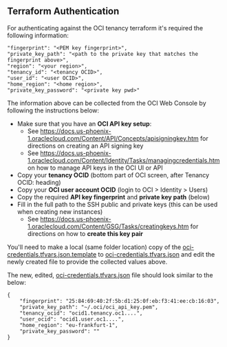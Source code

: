 ## Terraform Authentication

For authenticating against the OCI tenancy terraform it's required the following information:

```
"fingerprint": "<PEM key fingerprint>",
"private_key_path": "<path to the private key that matches the fingerprint above>",
"region": "<your region>",
"tenancy_id": "<tenancy OCID>",
"user_id": "<user OCID>",
"home_region": "<home region>",
"private_key_password": "<private key pwd>"
```

The information above can be collected from the OCI Web Console by following the instructions below:

- Make sure that you have an **OCI API key setup**:
  - See https://docs.us-phoenix-1.oraclecloud.com/Content/API/Concepts/apisigningkey.htm for directions on creating an API signing key
  - See https://docs.us-phoenix-1.oraclecloud.com/Content/Identity/Tasks/managingcredentials.htm on how to manage API keys in the OCI UI or API
- Copy your **tenancy OCID** (bottom part of OCI screen, after Tenancy OCID: heading)
- Copy your **OCI user account OCID** (login to OCI > Identity > Users)
- Copy the required **API key fingerprint** and **private key path** (below)
- Fill in the full path to the SSH public and private keys (this can be used when creating new instances)
  - See https://docs.us-phoenix-1.oraclecloud.com/Content/GSG/Tasks/creatingkeys.htm for directions on how to **create this key pair**


You'll need to make a local (same folder location) copy of the [oci-credentials.tfvars.json.template](shared/oci-credentials.tfvars.json.template) to [oci-credentials.tfvars.json](oci-credentials.tfvars.json.template) and edit the newly created file to provide the collected values above.

The new, edited, [oci-credentials.tfvars.json](shared/oci-credentials.tfvars.json.template) file should look similar to the below:
```
{
    "fingerprint": "25:84:69:40:2f:5b:d1:25:0f:eb:f3:41:ee:cb:16:03",
    "private_key_path": "~/.oci/oci_api_key.pem",
    "tenancy_ocid": "ocid1.tenancy.oc1....",
    "user_ocid": "ocid1.user.oc1....",
    "home_region": "eu-frankfurt-1",
    "private_key_password": ""
}
```
&nbsp; 